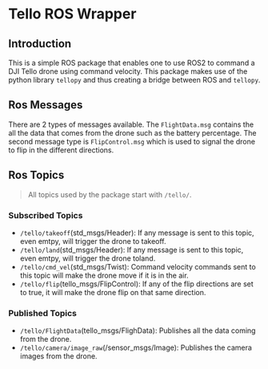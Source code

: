 # Tello ROS Wrapper

## Introduction

This is a simple ROS package that enables one to use ROS2 to command a DJI
Tello drone using command velocity. This package makes use of the python library `tellopy` and thus creating
a bridge between ROS and `tellopy`.

## Ros Messages

There are 2 types of messages available. The `FlightData.msg` contains the all the data that comes from the drone such as the battery percentage.
The second message type is `FlipControl.msg` which is used to signal the drone to flip in the different directions.

## Ros Topics

> All topics used by the package start with `/tello/`.

### Subscribed Topics

- `/tello/takeoff`(std_msgs/Header): If any message is sent to this topic, even emtpy, will trigger the drone to takeoff.
- `/tello/land`(std_msgs/Header): If any message is sent to this topic, even emtpy, will trigger the drone toland.
- `/tello/cmd_vel`(std_msgs/Twist): Command velocity commands sent to this topic will make the drone move if it is in the air.
- `/tello/flip`(tello_msgs/FlipControl): If any of the flip directions are set to true, it will make the drone flip on that same direction.

### Published Topics

- `/tello/FlightData`(tello_msgs/FlighData): Publishes all the data coming from the drone.
- `/tello/camera/image_raw`(/sensor_msgs/Image): Publishes the camera images from the drone.
